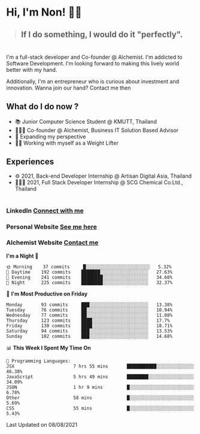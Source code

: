 # Hi, I'm Non! 🖐🏻

> ## If I do something, I would do it "perfectly".

#

I'm a full-stack developer and Co-founder @ Alchemist. I'm addicted to Software Development. I'm looking forward to making this lively world better with my hand.

Additionally, I'm an entrepreneur who is curious about investment and innovation. Wanna join our hand? Contact me then

## What do I do now ?

- 📚 Junior Computer Science Student @ KMUTT, Thailand
- 🧑🏻‍💻 Co-founder @ Alchemist, Business IT Solution Based Advisor
- 🌈 Expanding my perspective
- 🏋🏻 Working with myself as a Weight Lifter

## Experiences

- ⚙️ 2021, Back-end Developer Internship @ Artisan Digital Asia, Thailand
- 🧑🏻‍💻 2021, Full Stack Developer Internship @ SCG Chemical Co.Ltd., Thailand

#

### LinkedIn [Connect with me](https://www.linkedin.com/in/non-nontra/)

### Personal Website [See me here](https://nonnontra.com/)

### Alchemist Website [Contact me](https://alchemist-softwarehouse.co/)

<!--START_SECTION:waka-->
**I'm a Night 🦉** 

```text
🌞 Morning    37 commits     █░░░░░░░░░░░░░░░░░░░░░░░░   5.32% 
🌆 Daytime    192 commits    ███████░░░░░░░░░░░░░░░░░░   27.63% 
🌃 Evening    241 commits    ████████░░░░░░░░░░░░░░░░░   34.68% 
🌙 Night      225 commits    ████████░░░░░░░░░░░░░░░░░   32.37%

```
📅 **I'm Most Productive on Friday** 

```text
Monday       93 commits     ███░░░░░░░░░░░░░░░░░░░░░░   13.38% 
Tuesday      76 commits     ██░░░░░░░░░░░░░░░░░░░░░░░   10.94% 
Wednesday    77 commits     ██░░░░░░░░░░░░░░░░░░░░░░░   11.08% 
Thursday     123 commits    ████░░░░░░░░░░░░░░░░░░░░░   17.7% 
Friday       130 commits    ████░░░░░░░░░░░░░░░░░░░░░   18.71% 
Saturday     94 commits     ███░░░░░░░░░░░░░░░░░░░░░░   13.53% 
Sunday       102 commits    ███░░░░░░░░░░░░░░░░░░░░░░   14.68%

```


📊 **This Week I Spent My Time On** 

```text
💬 Programming Languages: 
JSX                      7 hrs 55 mins       ███████████░░░░░░░░░░░░░░   46.38% 
JavaScript               5 hrs 49 mins       ████████░░░░░░░░░░░░░░░░░   34.09% 
JSON                     1 hr 9 mins         █░░░░░░░░░░░░░░░░░░░░░░░░   6.78% 
Other                    58 mins             █░░░░░░░░░░░░░░░░░░░░░░░░   5.69% 
CSS                      55 mins             █░░░░░░░░░░░░░░░░░░░░░░░░   5.43%

```


 Last Updated on 08/08/2021
<!--END_SECTION:waka-->
